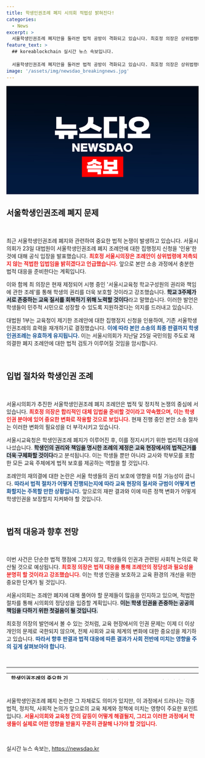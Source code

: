 ```yaml
---
title: 학생인권조례 폐지 시의회 적법성 밝혀진다!
categories:
  - News
excerpt: >
  서울학생인권조례 폐지안을 둘러싼 법적 공방이 격화되고 있습니다. 최호정 의장은 상위법령에 저촉되지 않는다며 재의결의 정당성을 주장했습니다. 대법원이 집행정지 신청을 인용하면서 기존 조례의 효력이 복원된 가운데, 학생인권 보호를 위한 신속한 대책 마련이 절실해 보입니다.
feature_text: >
  ## koreablockchain 실시간 뉴스 속보입니다.

  서울학생인권조례 폐지안을 둘러싼 법적 공방이 격화되고 있습니다. 최호정 의장은 상위법령에 저촉되지 않는다며 재의결의 정당성을 주장했습니다. 대법원이 집행정지 신청을 인용하면서 기존 조례의 효력이 복원된 가운데, 학생인권 보호를 위한 신속한 대책 마련이 절실해 보입니다.
image: '/assets/img/newsdao_breakingnews.jpg'
---
```


<p><img src="/assets/img/newsdao_breakingnews.jpg" alt="koreablockchain 속보" /></p>

<h2 data-ke-size="size26">서울학생인권조례 폐지 문제</h2>

<p data-ke-size="size16">&nbsp;</p>

<p data-ke-size="size16">최근 서울학생인권조례 폐지와 관련하여 중요한 법적 논쟁이 발생하고 있습니다. 서울시의회가 23일 대법원이 서울학생인권조례 폐지 조례안에 대한 집행정지 신청을 '인용'한 것에 대해 공식 입장을 발표했습니다. <b><span style="color: #ee2323;">최호정 서울시의장은 조례안이 상위법령에 저촉되지 않는 적법한 입법임을 밝히겠다고 언급했습니다.</span></b> 앞으로 본안 소송 과정에서 충분한 법적 대응을 준비한다는 계획입니다. </p>

<p data-ke-size="size16">이와 함께 최 의장은 현재 제정되어 시행 중인 '서울시교육청 학교구성원의 권리와 책임에 관한 조례'를 통해 학생의 권리를 더욱 보호할 것이라고 강조했습니다. <b><span style="background-color: #21538527;">학교 3주체가 서로 존중하는 교육 질서를 회복하기 위해 노력할 것이다</span></b>라고 말했습니다. 이러한 발언은 학생들이 민주적 시민으로 성장할 수 있도록 지원하겠다는 의지를 드러내고 있습니다.</p>

<p data-ke-size="size16">대법원 1부는 교육청이 제기한 조례안에 대한 집행정지 신청을 인용하여, 기존 서울학생인권조례의 효력을 재개하기로 결정했습니다. <b><span style="color: #1a5490;">이에 따라 본안 소송의 최종 판결까지 학생인권조례는 유효하게 유지됩니다.</span></b> 이는 서울시의회가 지난달 25일 국민의힘 주도로 재의결한 폐지 조례안에 대한 법적 검토가 이루어질 것임을 암시합니다. </p>

<p data-ke-size="size16">&nbsp;</p>

<h2 data-ke-size="size26">입법 절차와 학생인권 조례</h2>

<p data-ke-size="size16">&nbsp;</p>

<p data-ke-size="size16">서울시의회가 추진한 서울학생인권조례 폐지 조례안은 법적 및 정치적 논쟁의 중심에 서 있습니다. <b><span style="color: #ee2323;">최호정 의장은 합리적인 대체 입법을 준비할 것이라고 약속했으며, 이는 학생인권 분야에 있어 중요한 변화로 작용할 것으로 보입니다.</span></b> 현재 진행 중인 본안 소송 절차는 이러한 변화의 필요성을 더 부각시키고 있습니다.</p>

<p data-ke-size="size16">서울시교육청은 학생인권조례 폐지가 이루어진 후, 이를 정지시키기 위한 법리적 대응에 나섰습니다. <b><span style="background-color: #21538527;">학생인의 권리와 책임을 명시한 조례의 제정은 교육 현장에서의 법적근거를 더욱 구체화할 것이다</span></b>라고 분석됩니다. 이는 학생들 뿐만 아니라 교사와 학부모를 포함한 모든 교육 주체에게 법적 보호를 제공하는 역할을 할 것입니다.</p>

<p data-ke-size="size16">조례안의 재의결에 대한 논란은 서울 학생들의 권리 보호에 영향을 미칠 가능성이 큽니다. <b><span style="color: #1a5490;">따라서 법적 절차가 어떻게 진행되는지에 따라 교육 현장의 질서와 규범이 어떻게 변화할지는 주목할 만한 상황입니다.</span></b> 앞으로의 재판 결과와 이에 따른 정책 변화가 어떻게 학생인권을 보장할지 지켜봐야 할 것입니다.</p>

<p data-ke-size="size16">&nbsp;</p>

<h2 data-ke-size="size26">법적 대응과 향후 전망</h2>

<p data-ke-size="size16">&nbsp;</p>

<p data-ke-size="size16">이번 사건은 단순한 법적 쟁점에 그치지 않고, 학생들의 인권과 관련된 사회적 논의로 확산될 것으로 예상됩니다. <b><span style="color: #ee2323;">최호정 의장은 법적 대응을 통해 조례안의 정당성과 필요성을 분명히 할 것이라고 강조했습니다.</span></b> 이는 학생 인권을 보호하고 교육 환경의 개선을 위한 중요한 단계가 될 것입니다.</p>

<p data-ke-size="size16">서울시의회는 조례안 폐지에 대해 풀어야 할 문제들이 많음을 인지하고 있으며, 적법한 절차를 통해 시의회의 정당성을 입증할 계획입니다. <b><span style="background-color: #21538527;">이는 학생 인권을 존중하는 공공의 책임을 다하기 위한 첫걸음이 될 것입니다.</span></b></p>

<p data-ke-size="size16">최호정 의장의 발언에서 볼 수 있는 것처럼, 교육 현장에서의 인권 문제는 이제 더 이상 개인의 문제로 국한되지 않으며, 전체 사회와 교육 체계의 변화에 대한 중요성을 제기하고 있습니다. <b><span style="color: #1a5490;">따라서 향후 판결과 법적 대응에 따른 결과가 사회 전반에 미치는 영향을 주의 깊게 살펴보아야 합니다.</span></b></p>

<p data-ke-size="size16">&nbsp;</p>

<hr/>

<table style="width: 100%; border-collapse: collapse; height: 17px;">
<tbody>
<tr>
<td style="text-align: center; height: 17px;"><b>학생인권조례의 중요한 기능</b></td>
<td style="text-align: center; height: 17px;"><b>법적 효과</b></td>
<td style="text-align: center; height: 17px;"><b>정책 방향성</b></td>
</tr>
<tr>
<td style="text-align: center; height: 17px;"><b>학생의 권리 보호</b></td>
<td style="text-align: center; height: 17px;"><b>교육 현장에서의 법적 근거 마련</b></td>
<td style="text-align: center; height: 17px;"><b>민주적 교육 환경 조성</b></td>
</tr>
<tr>
<td style="text-align: center; height: 17px;"><b>합리적 대체입법 마련</b></td>
<td style="text-align: center; height: 17px;"><b>인권 교육의 실효성 강화</b></td>
<td style="text-align: center; height: 17px;"><b>교육정책 변화</b></td>
</tr>
<tr>
<td style="text-align: center; height: 17px;"><b>학교 구성원의 권리 명시</b></td>
<td style="text-align: center; height: 17px;"><b>법적 질서 확립</b></td>
<td style="text-align: center; height: 17px;"><b>학생 주체성 존중</b></td>
</tr>
</tbody>
</table>

<p data-ke-size="size16">&nbsp;</p>

<p data-ke-size="size16">서울학생인권조례 폐지 논란은 그 자체로도 의미가 있지만, 이 과정에서 드러나는 각종 법적, 정치적, 사회적 논의가 앞으로의 교육 체계와 정책에 미치는 영향이 주요한 포인트입니다. <b><span style="color: #ee2323;">서울시의회와 교육청 간의 갈등이 어떻게 해결될지, 그리고 이러한 과정에서 학생들이 실제로 어떤 영향을 받을지 꾸준히 관찰해 나가야 할 것입니다.</span></b></p>

<p data-ke-size="size16">&nbsp;</p>
실시간 뉴스 속보는, <a href="https://newsdao.kr" rel="dofollow">https://newsdao.kr</a>


